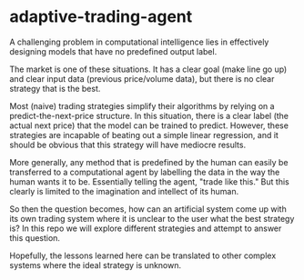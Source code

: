 # adaptive-trading-agent

A challenging problem in computational intelligence lies in effectively designing models that have no predefined output label. 

The market is one of these situations. It has a clear goal (make line go up) and clear input data (previous price/volume data), but there is no clear strategy that is the best.

Most (naive) trading strategies simplify their algorithms by relying on a predict-the-next-price structure. In this situation, there is a clear label (the actual next price) that the model can be trained to predict. However, these strategies are incapable of beating out a simple linear regression, and it should be obvious that this strategy will have mediocre results.

More generally, any method that is predefined by the human can easily be transferred to a computational agent by labelling the data in the way the human wants it to be. Essentially telling the agent, "trade like this." But this clearly is limited to the imagination and intellect of its human.

So then the question becomes, how can an artificial system come up with its own trading system where it is unclear to the user what the best strategy is? In this repo we will explore different strategies and attempt to answer this question.

Hopefully, the lessons learned here can be translated to other complex systems where the ideal strategy is unknown.